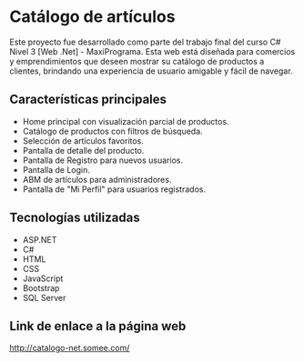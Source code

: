 # Catálogo de artículos
Este proyecto fue desarrollado como parte del trabajo final del curso C# Nivel 3 [Web .Net] - MaxiPrograma.
Esta web está diseñada para comercios y emprendimientos que deseen mostrar su catálogo de productos a clientes, brindando una experiencia de usuario amigable y fácil de navegar.

## Características principales
- Home principal con visualización parcial de productos.
- Catálogo de productos con filtros de búsqueda.
- Selección de artículos favoritos.
- Pantalla de detalle del producto.
- Pantalla de Registro para nuevos usuarios.
- Pantalla de Login.
- ABM de artículos para administradores.
- Pantalla de "Mi Perfil" para usuarios registrados.

## Tecnologías utilizadas
- ASP.NET
- C#
- HTML
- CSS
- JavaScript
- Bootstrap
- SQL Server

## Link de enlace a la página web
http://catalogo-net.somee.com/
